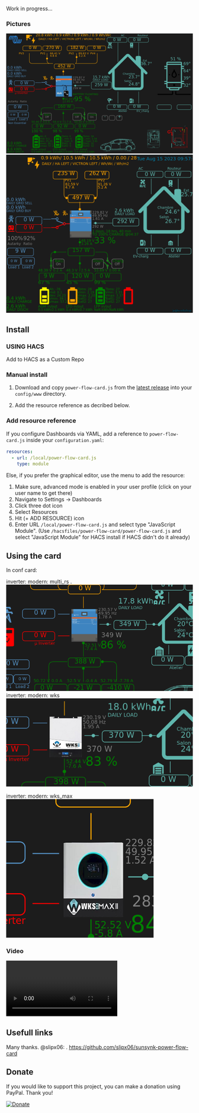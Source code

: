 Work in progress...

### Pictures
![screenshot](https://github.com/JuWorkshop/power-flow-card/blob/main/img/1.png) 
![](img/level.png) 

## Install

### USING HACS

Add to HACS as a Custom Repo

### Manual install

1. Download and copy `power-flow-card.js` from the [latest release](https://github.com/JuWorkshop/power-flow-card/releases/latest) into your `config/www` directory.

2. Add the resource reference as decribed below.

### Add resource reference

If you configure Dashboards via YAML, add a reference to `power-flow-card.js` inside your `configuration.yaml`:

```yaml
resources:
  - url: /local/power-flow-card.js
    type: module
```

Else, if you prefer the graphical editor, use the menu to add the resource:

1. Make sure, advanced mode is enabled in your user profile (click on your user name to get there)
2. Navigate to Settings -> Dashboards
3. Click three dot icon
4. Select Resources
5. Hit (+ ADD RESOURCE) icon
6. Enter URL `/local/power-flow-card.js` and select type "JavaScript Module".
   (Use `/hacsfiles/power-flow-card/power-flow-card.js` and select "JavaScript Module" for HACS install if HACS didn't do it already)

## Using the card



In conf card:
 
inverter:
  modern: multi_rs
 .
![](img/multi_rs.png) 
inverter:
  modern: wks
![](img/wks.png) 

inverter:
  modern: wks_max
![](img/wks_max.png) 

### Video
![](MosFet_BMS_cmd.mp4) 

## Usefull links
Many thanks. @slipx06:
. https://github.com/slipx06/sunsynk-power-flow-card

## Donate

If you would like to support this project, you can make a donation using PayPal. Thank you!

[![Donate](https://www.paypalobjects.com/en_US/i/btn/btn_donateCC_LG.gif)](https://www.paypal.com/donate/?business=2HTV9RH5BPWX6&no_recurring=0&currency_code=EUR)
